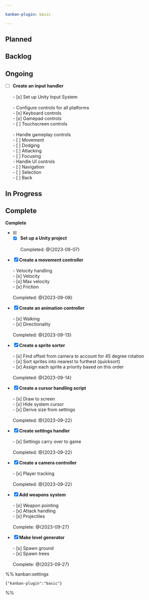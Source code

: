 ```yaml
---

kanban-plugin: basic

---
```


## Planned



## Backlog



## Ongoing

- [ ] **Create an input handler**<br><br> - [x] Set up Unity Input System<br><br> - Configure controls for all platforms<br>	 - [x] Keyboard controls<br>	 - [x] Gamepad controls<br>	 - [ ] Touchscreen controls<br><br> - Handle gameplay controls<br>	 - [ ] Movement<br>	 - [ ] Dodging<br>	 - [ ] Attacking<br>	 - [ ] Focusing<br>- Handle UI controls<br>	-  [ ] Navigation<br>	-  [ ] Selection<br>	-  [ ] Back


## In Progress



## Complete

**Complete**
- [x] - [x] **Set up a Unity project**<br><br>Completed: @{2023-09-07}
- [x] **Create a movement controller**<br><br> - Velocity handling<br>	 - [x] Velocity<br>	 - [x] Max velocity<br>	 - [x] Friction<br><br>Completed: @{2023-09-08}
- [x] **Create an animation controller**<br><br> - [x] Walking<br> - [x] Directionality<br><br>Completed: @{2023-09-13}
- [x] **Create a sprite sorter**<br><br> - [x] Find offset from camera to account for 45 degree rotation<br> - [x] Sort sprites into nearest to furthest (quicksort)<br> - [x] Assign each sprite a priority based on this order<br><br>Completed: @{2023-09-14}
- [x] **Create a cursor handling script**<br><br> - [x] Draw to screen<br> - [x] Hide system cursor<br> - [x] Derive size from settings<br><br>Completed: @{2023-09-22}
- [x] **Create settings handler**<br><br> - [x] Settings carry over to game<br><br>Completed: @{2023-09-22}
- [x] **Create a camera controller**<br><br> - [x] Player tracking<br> <br>Completed: @{2023-09-22}
- [x] **Add weapons system**<br><br> - [x] Weapon pointing<br> - [x] Attack handling<br> - [x] Projectiles<br><br>Complete: @{2023-09-27}
- [x] **Make level generator**<br><br> - [x] Spawn ground<br> - [x] Spawn trees<br><br>Complete: @{2023-09-27}




%% kanban:settings
```
{"kanban-plugin":"basic"}
```
%%